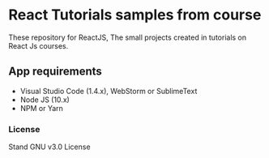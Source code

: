 # React Tutorials samples from course
These repository for  ReactJS,  The small projects created in tutorials on React Js courses.

## App requirements
*  Visual Studio Code (1.4.x), WebStorm or SublimeText
*  Node JS (10.x)
*  NPM or Yarn

### License
Stand GNU v3.0  License
